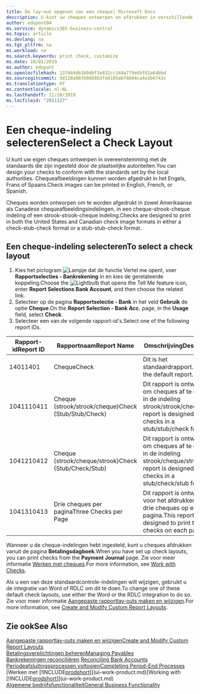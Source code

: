 ```yaml
---
title: De lay-out opgeven van een cheque| Microsoft Docs
description: U kunt uw cheques ontwerpen en afdrukken in verschillende indelingen, om te voldoen aan standaards.
author: edupont04
ms.service: dynamics365-business-central
ms.topic: article
ms.devlang: na
ms.tgt_pltfrm: na
ms.workload: na
ms.search.keywords: print check, customize
ms.date: 10/01/2019
ms.author: edupont
ms.openlocfilehash: 137d44db160d0f1e832cc344a779e6bf01a64bbd
ms.sourcegitcommit: 3d128a00358668b3fdd105ebf4604ca4e2b6743c
ms.translationtype: HT
ms.contentlocale: nl-NL
ms.lasthandoff: 12/20/2019
ms.locfileid: "2911127"
---
```

# <a name="select-a-check-layout"></a><span data-ttu-id="97dfc-103">Een cheque-indeling selecteren</span><span class="sxs-lookup"><span data-stu-id="97dfc-103">Select a Check Layout</span></span>
<span data-ttu-id="97dfc-104">U kunt uw eigen cheques ontwerpen in overeenstemming met de standaards die zijn ingesteld door de plaatselijke autoriteiten.</span><span class="sxs-lookup"><span data-stu-id="97dfc-104">You can design your checks to conform with the standards set by the local authorities.</span></span> <span data-ttu-id="97dfc-105">Chequeafbeeldingen kunnen worden afgedrukt in het Engels, Frans of Spaans.</span><span class="sxs-lookup"><span data-stu-id="97dfc-105">Check images can be printed in English, French, or Spanish.</span></span>

<span data-ttu-id="97dfc-106">Cheques worden ontworpen om te worden afgedrukt in zowel Amerikaanse als Canadese chequeafbeeldingsindelingen, in een cheque-strook-cheque indeling of een strook-strook-cheque indeling.</span><span class="sxs-lookup"><span data-stu-id="97dfc-106">Checks are designed to print in both the United States and Canadian check image formats in either a check-stub-check format or a stub-stub-check format.</span></span>

## <a name="to-select-a-check-layout"></a><span data-ttu-id="97dfc-107">Een cheque-indeling selecteren</span><span class="sxs-lookup"><span data-stu-id="97dfc-107">To select a check layout</span></span>
1. <span data-ttu-id="97dfc-108">Kies het pictogram ![Lampje dat de functie Vertel me opent](media/ui-search/search_small.png "Vertel me wat u wilt doen"), voer **Rapportselecties - Bankrekening** in en kies de gerelateerde koppeling.</span><span class="sxs-lookup"><span data-stu-id="97dfc-108">Choose the ![Lightbulb that opens the Tell Me feature](media/ui-search/search_small.png "Tell me what you want to do") icon, enter **Report Selections Bank Account**, and then choose the related link.</span></span>
2. <span data-ttu-id="97dfc-109">Selecteer op de pagina **Rapportselectie - Bank** in het veld **Gebruik** de optie **Cheque**.</span><span class="sxs-lookup"><span data-stu-id="97dfc-109">On the **Report Selection - Bank Acc.** page, in the **Usage** field, select **Check**.</span></span>
3. <span data-ttu-id="97dfc-110">Selecteer een van de volgende rapport-id's.</span><span class="sxs-lookup"><span data-stu-id="97dfc-110">Select one of the following report IDs.</span></span>

| <span data-ttu-id="97dfc-111">Rapport-id</span><span class="sxs-lookup"><span data-stu-id="97dfc-111">Report ID</span></span> | <span data-ttu-id="97dfc-112">Rapportnaam</span><span class="sxs-lookup"><span data-stu-id="97dfc-112">Report Name</span></span> | <span data-ttu-id="97dfc-113">Omschrijving</span><span class="sxs-lookup"><span data-stu-id="97dfc-113">Description</span></span> |
| --- | --- | --- |
| <span data-ttu-id="97dfc-114">1401</span><span class="sxs-lookup"><span data-stu-id="97dfc-114">1401</span></span> |<span data-ttu-id="97dfc-115">Cheque</span><span class="sxs-lookup"><span data-stu-id="97dfc-115">Check</span></span> |<span data-ttu-id="97dfc-116">Dit is het standaardrapport.</span><span class="sxs-lookup"><span data-stu-id="97dfc-116">This is the default report.</span></span> |
| <span data-ttu-id="97dfc-117">10411</span><span class="sxs-lookup"><span data-stu-id="97dfc-117">10411</span></span> |<span data-ttu-id="97dfc-118">Cheque (strook/strook/cheque)</span><span class="sxs-lookup"><span data-stu-id="97dfc-118">Check (Stub/Stub/Check)</span></span> |<span data-ttu-id="97dfc-119">Dit rapport is ontworpen om cheques af te drukken in de indeling strook/strook/cheque.</span><span class="sxs-lookup"><span data-stu-id="97dfc-119">This report is designed to print checks in a stub/stub/check format.</span></span> |
| <span data-ttu-id="97dfc-120">10412</span><span class="sxs-lookup"><span data-stu-id="97dfc-120">10412</span></span> |<span data-ttu-id="97dfc-121">Cheque (strook/cheque/strook)</span><span class="sxs-lookup"><span data-stu-id="97dfc-121">Check (Stub/Check/Stub)</span></span> |<span data-ttu-id="97dfc-122">Dit rapport is ontworpen om cheques af te drukken in de indeling strook/cheque/strook.</span><span class="sxs-lookup"><span data-stu-id="97dfc-122">This report is designed to print checks in a stub/check/stub format.</span></span> |
| <span data-ttu-id="97dfc-123">10413</span><span class="sxs-lookup"><span data-stu-id="97dfc-123">10413</span></span> |<span data-ttu-id="97dfc-124">Drie cheques per pagina</span><span class="sxs-lookup"><span data-stu-id="97dfc-124">Three Checks per Page</span></span> |<span data-ttu-id="97dfc-125">Dit rapport is ontworpen voor het afdrukken van drie cheques op elke pagina.</span><span class="sxs-lookup"><span data-stu-id="97dfc-125">This report is designed to print three checks on each page.</span></span> |

<span data-ttu-id="97dfc-126">Wanneer u de cheque-indelingen hebt ingesteld, kunt u cheques afdrukken vanuit de pagina **Betalingsdagboek**.</span><span class="sxs-lookup"><span data-stu-id="97dfc-126">When you have set up check layouts, you can print checks from the **Payment Journal** page.</span></span> <span data-ttu-id="97dfc-127">Zie voor meer informatie [Werken met cheques](payables-how-work-checks.md).</span><span class="sxs-lookup"><span data-stu-id="97dfc-127">For more information, see [Work with Checks](payables-how-work-checks.md).</span></span>

<span data-ttu-id="97dfc-128">Als u een van deze standaardcontrole-indelingen wilt wijzigen, gebruikt u de integratie van Word of RDLC om dit te doen.</span><span class="sxs-lookup"><span data-stu-id="97dfc-128">To change one of these default check layouts, use either the Word or the RDLC integration to do so.</span></span> <span data-ttu-id="97dfc-129">Zie voor meer informatie [Aangepaste rapportlay-outs maken en wijzigen](ui-how-create-custom-report-layout.md).</span><span class="sxs-lookup"><span data-stu-id="97dfc-129">For more information, see [Create and Modify Custom Report Layouts](ui-how-create-custom-report-layout.md).</span></span>

## <a name="see-also"></a><span data-ttu-id="97dfc-130">Zie ook</span><span class="sxs-lookup"><span data-stu-id="97dfc-130">See Also</span></span>
[<span data-ttu-id="97dfc-131">Aangepaste rapportlay-outs maken en wijzigen</span><span class="sxs-lookup"><span data-stu-id="97dfc-131">Create and Modify Custom Report Layouts</span></span>](ui-how-create-custom-report-layout.md)  
[<span data-ttu-id="97dfc-132">Betalingsverplichtingen beheren</span><span class="sxs-lookup"><span data-stu-id="97dfc-132">Managing Payables</span></span>](payables-manage-payables.md)  
<span data-ttu-id="97dfc-133">[Bankrekeningen reconciliëren](bank-manage-bank-accounts.md) </span><span class="sxs-lookup"><span data-stu-id="97dfc-133">[Reconciling Bank Accounts](bank-manage-bank-accounts.md) </span></span>  
[<span data-ttu-id="97dfc-134">Periodeafsluitingsprocessen voltooien</span><span class="sxs-lookup"><span data-stu-id="97dfc-134">Completing Period-End Processes</span></span>](year-how-complete-period-end-processes.md)  
<span data-ttu-id="97dfc-135">[Werken met [!INCLUDE[prodshort](includes/prodshort.md)]](ui-work-product.md)</span><span class="sxs-lookup"><span data-stu-id="97dfc-135">[Working with [!INCLUDE[prodshort](includes/prodshort.md)]](ui-work-product.md)</span></span>  
[<span data-ttu-id="97dfc-136">Algemene bedrijfsfunctionaliteit</span><span class="sxs-lookup"><span data-stu-id="97dfc-136">General Business Functionality</span></span>](ui-across-business-areas.md)
